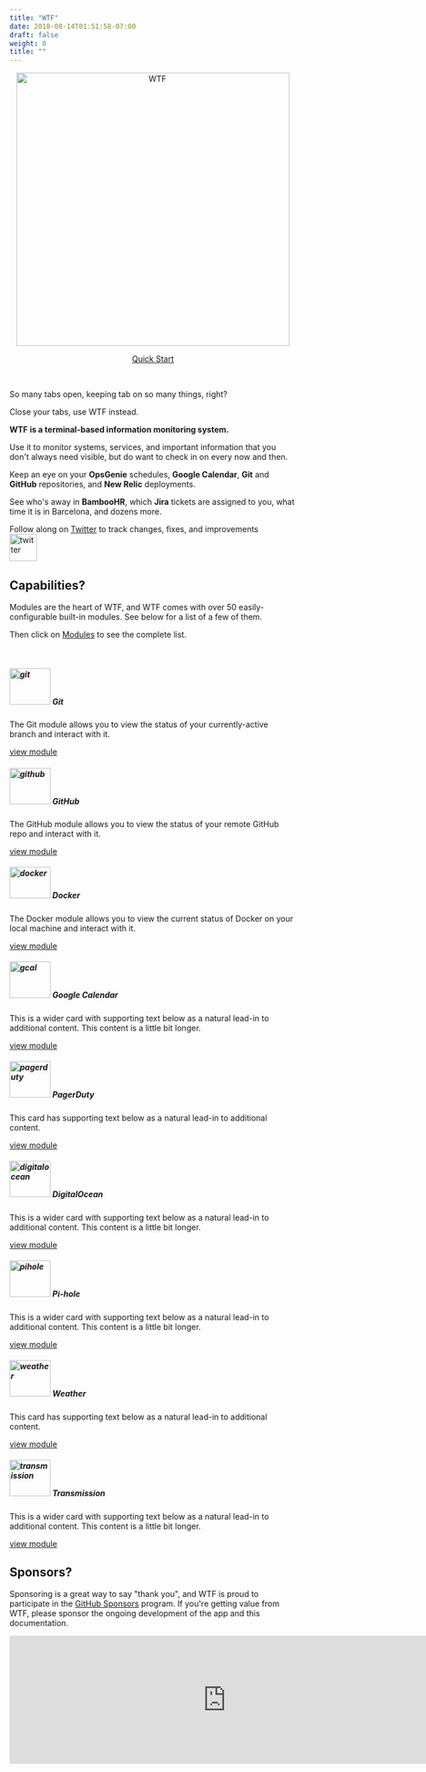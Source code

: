 ```yaml
---
title: "WTF"
date: 2018-08-14T01:51:58-07:00
draft: false
weight: 0
title: ""
---
```


<p align="center">
    <img src="imgs/logo_transparent.png" title="WTF" alt="WTF" width="480" height="480" />
</p>

<p align="center">
    <a href="/getting_started" class="btn btn-primary quick-start" role="button">Quick Start</a>
</p>

<p>&nbsp;</p>

So many tabs open, keeping tab on so many things, right?

Close your tabs, use WTF instead.

**WTF is a terminal-based information monitoring system.**

Use it to monitor systems, services, and important information that you don't always need visible, but do want to check in on every now and then.

Keep an eye on your **OpsGenie** schedules, **Google Calendar**, **Git** and **GitHub** repositories, and **New Relic** deployments.

See who's away in **BambooHR**, which **Jira** tickets are assigned to you, what time it is in Barcelona, and dozens more.

<div class="call-to-action">
  <div class='cta-text'>
    Follow along on <a href="https://twitter.com/wtfutil">Twitter</a> to track changes, fixes, and improvements
  </div>
  <div class='cta-link'>
    <a href="https://twitter.com/wtfutil">
      <img src="/imgs/services/twitter.png" width="48" height="48" alt="twitter" title="twitter" />
    </a>
  </div>
</div>

## Capabilities?

<p>
Modules are the heart of WTF, and WTF comes with over 50 easily-configurable built-in modules. See below for a list of a few of them.
</p>
<p>
Then click on <a href="/modules">Modules</a> to see the complete list.
</p
<p>&nbsp;</p>

<div class="card-group">
  <div class="card">
    <div class="card-body">
      <h5 class="card-title">
        <img src="/imgs/services/git.png" width="72" height="64" alt="git" title="git" />
        Git
      </h5>
      <p class="card-text">
        The Git module allows you to view the status of your currently-active branch and interact with it.
      </p>
    </div>
    <div class="card-footer">
      <div class="centered"><a href="/modules/git/" >view module</a></div>
    </div>
  </div>
  <div class="card">
    <div class="card-body">
      <h5 class="card-title">
        <img src="/imgs/services/github.png" width="72" height="64" alt="github" title="github" />
        GitHub
      </h5>
      <p class="card-text">
        The GitHub module allows you to view the status of your remote GitHub repo and interact with it.
      </p>
    </div>
    <div class="card-footer">
      <div class="centered"><a href="/modules/github/" >view module</a></div>
    </div>
  </div>
  <div class="card">
    <div class="card-body">
      <h5 class="card-title">
        <img src="/imgs/services/docker.png" width="72" height="55" alt="docker" title="docker" />
        Docker
      </h5>
      <p class="card-text">
        The Docker module allows you to view the current status of Docker on your local machine and interact with it.
      </p>
    </div>
    <div class="card-footer">
      <div class="centered"><a href="/modules/docker/" >view module</a></div>
    </div>
  </div>
</div>

<div class="card-group mt-4">
  <div class="card">
    <div class="card-body">
      <h5 class="card-title">
        <img src="/imgs/services/gcal.png" width="72" height="64" alt="gcal" title="gcal" />
        Google Calendar
      </h5>
      <p class="card-text">
        This is a wider card with supporting text below as a natural lead-in to additional content. This content is a little bit longer.
      </p>
    </div>
    <div class="card-footer">
      <div class="centered"><a href="/modules/google/gcal/" >view module</a></div>
    </div>
  </div>
  <div class="card">
    <div class="card-body">
      <h5 class="card-title">
        <img src="/imgs/services/pagerduty.jpg" width="72" height="64" alt="pagerduty" title="pagerduty" />
        PagerDuty
      </h5>
      <p class="card-text">
        This card has supporting text below as a natural lead-in to additional content.
      </p>
    </div>
    <div class="card-footer">
      <div class="centered"><a href="/modules/pagerduty/" >view module</a></div>
    </div>
  </div>
  <div class="card">
    <div class="card-body">
      <h5 class="card-title">
        <img src="/imgs/services/digitalocean.png" width="72" height="64" alt="digitalocean" title="digitalocean" />
        DigitalOcean
      </h5>
      <p class="card-text">
        This is a wider card with supporting text below as a natural lead-in to additional content. This content is a little bit longer.
      </p>
    </div>
    <div class="card-footer">
      <div class="centered"><a href="/modules/digitalocean/" >view module</a></div>
    </div>
  </div>
</div>

<div class="card-group mt-4">
  <div class="card">
    <div class="card-body">
      <h5 class="card-title">
        <img src="/imgs/services/pihole.png" width="72" height="64" alt="pihole" title="pihole" />
        Pi-hole
      </h5>
      <p class="card-text">
        This is a wider card with supporting text below as a natural lead-in to additional content. This content is a little bit longer.
      </p>
    </div>
    <div class="card-footer">
      <div class="centered"><a href="/modules/pihole/" >view module</a></div>
    </div>
  </div>
  <div class="card">
    <div class="card-body">
      <h5 class="card-title">
        <img src="/imgs/services/weather.jpg" width="72" height="64" alt="weather" title="weather" />
        Weather
      </h5>
      <p class="card-text">
        This card has supporting text below as a natural lead-in to additional content.
      </p>
    </div>
    <div class="card-footer">
      <div class="centered"><a href="/modules/weather/" >view module</a></div>
    </div>
  </div>
  <div class="card">
    <div class="card-body">
      <h5 class="card-title">
        <img src="/imgs/services/transmission.png" width="72" height="64" alt="transmission" title="transmission" />
        Transmission
      </h5>
      <p class="card-text">
        This is a wider card with supporting text below as a natural lead-in to additional content. This content is a little bit longer.
      </p>
    </div>
    <div class="card-footer">
      <div class="centered"><a href="/modules/transmission/" >view module</a></div>
    </div>
  </div>
</div>

## Sponsors?

Sponsoring is a great way to say "thank you", and WTF is proud to participate in the <a href="https://github.com/sponsors">GitHub Sponsors</a> program. If you're getting value from WTF, please sponsor the ongoing development of the app and this documentation.

<iframe src="https://github.com/sponsors/senorprogrammer/card" title="Sponsor senorprogrammer" height="225" width="760" style="border: 0;"></iframe>